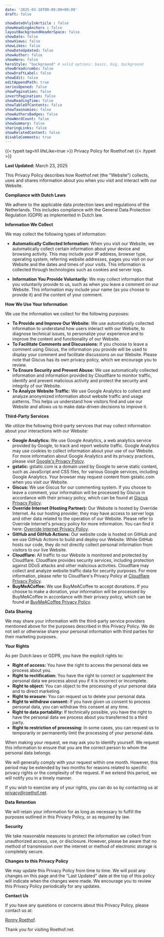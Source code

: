 ```yaml
---
date: '2025-03-18T00:00:00+00:00'
draft: false

showDateOnlyInArticle : false
showHeadingAnchors : false
layoutBackgroundHeaderSpace: false
showDate: false
showViews: false
showLikes: false
showDateUpdated: false
showAuthor: false
showHero: false
heroStyle: "background" # valid options: basic, big, background
showBreadcrumbs: false
showDraftLabel: false
showEdit: false
editAppendPath: true
seriesOpened: false
showPagination: false
invertPagination: false
showReadingTime: false
showTableOfContents: false
showTaxonomies: false
showAuthorsBadges: false
showWordCount: false
showSummary: false
sharingLinks: false
showRelatedContent: false
disableComments: true
---
```


{{< typeit
  tag=h1
  lifeLike=true >}}
Privacy Policy for Roethof.net
{{< /typeit >}}

**Last Updated:** March 23, 2025

This Privacy Policy describes how Roethof.net (the "Website") collects, uses and shares information about you when you visit and interact with our Website.

**Compliance with Dutch Laws**

We adhere to the applicable data protection laws and regulations of the Netherlands. This includes compliance with the General Data Protection Regulation (GDPR) as implemented in Dutch law.

**Information We Collect**

We may collect the following types of information:

* **Automatically Collected Information:** When you visit our Website, we automatically collect certain information about your device and browsing activity. This may include your IP address, browser type, operating system, referring website addresses, pages you visit on our Website and the dates and times of your visits. This information is collected through technologies such as cookies and server logs.

* **Information You Provide Voluntarily:** We may collect information that you voluntarily provide to us, such as when you leave a comment on our Website. This information may include your name (as you choose to provide it) and the content of your comment.

**How We Use Your Information**

We use the information we collect for the following purposes:

* **To Provide and Improve Our Website:** We use automatically collected information to understand how users interact with our Website, to diagnose technical issues, to personalize your experience and to improve the content and functionality of our Website.
* **To Facilitate Comments and Discussions:** If you choose to leave a comment using Giscus, the information you provide will be used to display your comment and facilitate discussions on our Website. Please note that Giscus has its own privacy policy, which we encourage you to review.
* **To Ensure Security and Prevent Abuse:** We use automatically collected information and information provided by Cloudflare to monitor traffic, identify and prevent malicious activity and protect the security and integrity of our Website.
* **To Analyze Website Traffic:** We use Google Analytics to collect and analyze anonymized information about website traffic and usage patterns. This helps us understand how visitors find and use our Website and allows us to make data-driven decisions to improve it.

**Third-Party Services**

We utilize the following third-party services that may collect information about your interactions with our Website:

* **Google Analytics:** We use Google Analytics, a web analytics service provided by Google, to track and report website traffic. Google Analytics may use cookies to collect information about your use of our Website. For more information about Google Analytics and its privacy practices, please visit [Google's Privacy Policy](https://policies.google.com/privacy).
* **gstatic:** gstatic.com is a domain used by Google to serve static content, such as JavaScript and CSS files, for various Google services, including Google Analytics. Your browser may request content from gstatic.com when you visit our Website.
* **Giscus:** We use Giscus for our commenting system. If you choose to leave a comment, your information will be processed by Giscus in accordance with their privacy policy, which can be found at [Giscus Privacy Policy](https://giscus.app/privacy).
* **Override Internet (Hosting Partner):** Our Website is hosted by Override Internet. As our hosting provider, they may have access to server logs and other data related to the operation of our Website. Please refer to Override Internet's privacy policy for more information. You can find it here: [Override Internet Privacy Policy](https://override.nl/privacy/).
* **GitHub and GitHub Actions:** Our website code is hosted on GitHub and we use GitHub Actions to build and deploy our Website. While GitHub hosts our code, they do not directly collect personal information from visitors to our live Website.
* **Cloudflare:** All traffic to our Website is monitored and protected by Cloudflare. Cloudflare provides security services, including protection against DDoS attacks and other malicious activities. Cloudflare may collect and analyze website traffic data for security purposes. For more information, please refer to Cloudflare's Privacy Policy at [Cloudflare Privacy Policy](https://www.cloudflare.com/privacypolicy/).
* **BuyMeACoffee:** We use BuyMeACoffee to accept donations. If you choose to make a donation, your information will be processed by BuyMeACoffee in accordance with their privacy policy, which can be found at [BuyMeACoffee Privacy Policy](https://www.buymeacoffee.com/privacy).

**Data Sharing**

We may share your information with the third-party service providers mentioned above for the purposes described in this Privacy Policy. We do not sell or otherwise share your personal information with third parties for their marketing purposes.

**Your Rights**

As per Dutch laws or GDPR, you have the explicit rights to:

* **Right of access:** You have the right to access the personal data we process about you.
* **Right to rectification:** You have the right to correct or supplement the personal data we process about you if it is incorrect or incomplete.
* **Right to object:** You can object to the processing of your personal data and to direct marketing.
* **Right to erasure:** You can request us to delete your personal data.
* **Right to withdraw consent:** If you have given us consent to process personal data, you can withdraw this consent at any time.
* **Right to data portability:** If technically possible, you have the right to have the personal data we process about you transferred to a third party.
* **Right to restriction of processing:** In some cases, you can request us to temporarily or permanently limit the processing of your personal data.

When making your request, we may ask you to identify yourself. We request this information to ensure that you are the correct person to whom the personal data belongs.

We will generally comply with your request within one month. However, this period may be extended by two months for reasons related to specific privacy rights or the complexity of the request. If we extend this period, we will notify you in a timely manner.

If you wish to exercise any of your rights, you can do so by contacting us at privacy@roethof.net.

**Data Retention**

We will retain your information for as long as necessary to fulfill the purposes outlined in this Privacy Policy, or as required by law.

**Security**

We take reasonable measures to protect the information we collect from unauthorized access, use, or disclosure. However, please be aware that no method of transmission over the internet or method of electronic storage is completely secure.

**Changes to this Privacy Policy**

We may update this Privacy Policy from time to time. We will post any changes on this page and the "Last Updated" date at the top of this policy will indicate when the changes were made. We encourage you to review this Privacy Policy periodically for any updates.

**Contact Us**

If you have any questions or concerns about this Privacy Policy, please contact us at:

[Ronny Roethof](mailto:ronny@roethof.net).

Thank you for visiting Roethof.net.
